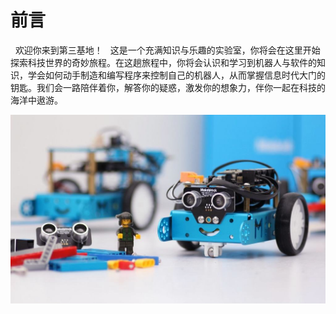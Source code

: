 # 前言
 
欢迎你来到第三基地！
 
这是一个充满知识与乐趣的实验室，你将会在这里开始探索科技世界的奇妙旅程。在这趟旅程中，你将会认识和学习到机器人与软件的知识，学会如何动手制造和编写程序来控制自己的机器人，从而掌握信息时代大门的钥匙。我们会一路陪伴着你，解答你的疑惑，激发你的想象力，伴你一起在科技的海洋中遨游。
 


[![网页链接](images/mbot_with_lego.jpg)](https://v.qq.com/x/page/v0549552356.html)

